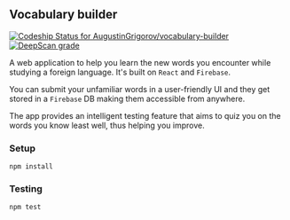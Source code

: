 ## Vocabulary builder
[![Codeship Status for AugustinGrigorov/vocabulary-builder](https://app.codeship.com/projects/c43055d0-3cb6-0138-a3d6-12543791c0bd/status?branch=master)](https://app.codeship.com/projects/387321)
[![DeepScan grade](https://deepscan.io/api/teams/7827/projects/9915/branches/132252/badge/grade.svg)](https://deepscan.io/dashboard#view=project&tid=7827&pid=9915&bid=132252)

A web application to help you learn the new words you encounter while studying a foreign language. It's built on `React` and `Firebase`.

You can submit your unfamiliar words in a user-friendly UI and they get stored in a `Firebase` DB making them accessible from anywhere.

The app provides an intelligent testing feature that aims to quiz you on the words you know least well, thus helping you improve.

### Setup

`npm install`

### Testing

`npm test`
